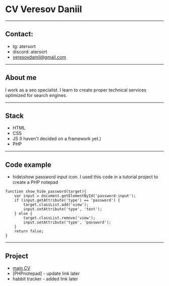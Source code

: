 # CV Veresov Daniil

---

## Contact:
- tg: atersort
- discord: atersort
- veresovdamil@gmail.com
---
## About me
I work as a seo specialist. I learn to create proper technical services optimized for search engines.

---
## Stack
- HTML
- CSS
- JS (I haven't decided on a framework yet.)
- PHP

---

## Code example
- hide\show password input icon. I used this code in a tutorial project to create a PHP notepad
``` javascripts
function show_hide_password(target){
    var input = document.getElementById('password-input');
    if (input.getAttribute('type') == 'password') {
        target.classList.add('view');
        input.setAttribute('type', 'text');
    } else {
        target.classList.remove('view');
        input.setAttribute('type', 'password');
    }
    return false;
}
```
---

## Project
- [main CV](https://github.com/Atersort/rsschool-cv/blob/gh-pages/cv/cv.md)
- [PHPnotepad] - update link later
- habbit tracker - added link later